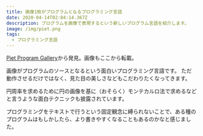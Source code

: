 ```yaml
---
title: 画像1枚がプログラムとなるプログラミング言語
date: 2020-04-14T02:04:14.367Z
description: プログラムを画像で表現するという新しいプログラム言語を紹介します。
image: /img/piet.png
tags:
  - プログラミング言語
---
```

[Piet Program Gallery](https://www.dangermouse.net/esoteric/piet/samples.html)から発見。画像もここから転載。

画像がプログラムのソースとなるという面白いプログラミング言語です。
ただ動作させるだけではなく、見た目の美しさなどもこだわりたくなってきます。

円周率を求めるために円の画像を基に（おそらく）モンテカルロ法で求めるなどと言うような面白テクニックも披露されています。

プログラミングをテキストで行うという固定観念に縛られないことで、ある種のプログラムはもしかしたら、より書きやすくなることもあるのかなと感じました。
